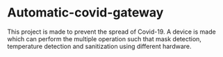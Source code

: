 # Automatic-covid-gateway
This project is made to prevent the spread of Covid-19. A device is made which can perform the multiple operation such that mask detection, temperature detection and sanitization using different hardware.
